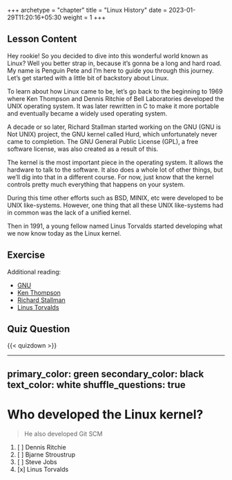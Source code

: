 +++
archetype = "chapter"
title = "Linux History"
date = 2023-01-29T11:20:16+05:30
weight = 1
+++

## Lesson Content

Hey rookie! So you decided to dive into this wonderful world known as Linux? Well you better strap in, because it’s gonna be a long and hard road. My name is Penguin Pete and I’m here to guide you through this journey. Let’s get started with a little bit of backstory about Linux. 

To learn about how Linux came to be, let’s go back to the beginning to 1969 where Ken Thompson and Dennis Ritchie of Bell Laboratories developed the UNIX operating system. It was later rewritten in C to make it more portable and eventually became a widely used operating system. 

A decade or so later, Richard Stallman started working on the GNU (GNU is Not UNIX) project, the GNU kernel called Hurd, which unfortunately never came to completion. The GNU General Public License (GPL), a free software license, was also created as a result of this.

The kernel is the most important piece in the operating system. It allows the hardware to talk to the software. It also does a whole lot of other things, but we’ll dig into that in a different course. For now, just know that the kernel controls pretty much everything that happens on your system. 

During this time other efforts such as BSD, MINIX, etc were developed to be UNIX like-systems. However, one thing that all these UNIX like-systems had in common was the lack of a unified kernel. 

Then in 1991, a young fellow named Linus Torvalds started developing what we now know today as the Linux kernel.

## Exercise

Additional reading:
*   [GNU](https://www.gnu.org/home.en.html)
*   [Ken Thompson](https://en.wikipedia.org/wiki/Ken_Thompson)
*   [Richard Stallman](https://stallman.org/)
*   [Linus Torvalds](https://en.wikipedia.org/wiki/Linus_Torvalds)

## Quiz Question

{{< quizdown >}}

---
primary_color: green
secondary_color: black
text_color: white
shuffle_questions: true
---
# Who developed the Linux kernel?

> He also developed Git SCM

1. [ ] Dennis Ritchie
1. [ ] Bjarne Stroustrup
1. [ ] Steve Jobs
1. [x] Linus Torvalds

